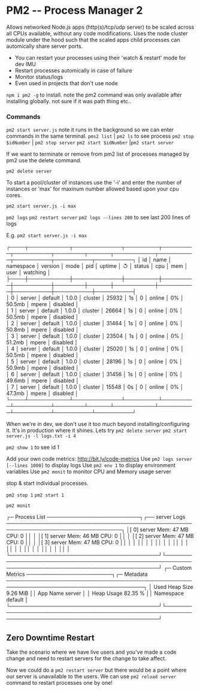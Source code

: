 # PM2 -- Process Manager 2


Allows networked Node.js apps (http(s)/tcp/udp server) to be scaled across all CPUs available, without any code modifications.
Uses the node cluster module under the hood such that the scaled apps child processes can automically share server ports.

- You can restart your processes using their 'watch & restart'  mode for dev IMU
- Restart processes automically in case of failure
- Monitor status/logs 
- Even used in projects that don't use node


`npm i pm2 -g` to install. note the pm2 command was only available after installing globally. not sure if it was path thing etc..

### Commands

`pm2 start server.js` note it runs in the background so we can enter commands in the same terminal.
`pms2 list` | `pm2 ls` to see process
`pm2 stop $idNumber` | `pm2 stop server`
`pm2 start $idNumber` |`pm2 start server`

If we want to terminate or remove from pm2 list of processes managed by pm2 use the delete command.

`pm2 delete server`

To start a pool/cluster of instances use the '-i'  and enter the number of instances or 'max' for maxinum number allowed based upon your cpu cores.

`pm2 start server.js -i max`

`pm2 logs` 
`pm2 restart server`
`pm2 logs --lines 200` to see last 200 lines of logs

E.g. `pm2 start server.js -i max`

┌────┬───────────┬─────────────┬─────────┬─────────┬──────────┬────────┬──────┬───────────┬──────────┬──────────┬──────────┬──────────┐
│ id │ name      │ namespace   │ version │ mode    │ pid      │ uptime │ ↺    │ status    │ cpu      │ mem      │ user     │ watching │        
├────┼───────────┼─────────────┼─────────┼─────────┼──────────┼────────┼──────┼───────────┼──────────┼──────────┼──────────┼──────────┤        
│ 0  │ server    │ default     │ 1.0.0   │ cluster │ 25932    │ 1s     │ 0    │ online    │ 0%       │ 50.5mb   │ mpere    │ disabled │        
│ 1  │ server    │ default     │ 1.0.0   │ cluster │ 26664    │ 1s     │ 0    │ online    │ 0%       │ 50.5mb   │ mpere    │ disabled │        
│ 2  │ server    │ default     │ 1.0.0   │ cluster │ 31464    │ 1s     │ 0    │ online    │ 0%       │ 50.8mb   │ mpere    │ disabled │        
│ 3  │ server    │ default     │ 1.0.0   │ cluster │ 23504    │ 1s     │ 0    │ online    │ 0%       │ 51.2mb   │ mpere    │ disabled │        
│ 4  │ server    │ default     │ 1.0.0   │ cluster │ 25020    │ 1s     │ 0    │ online    │ 0%       │ 50.5mb   │ mpere    │ disabled │        
│ 5  │ server    │ default     │ 1.0.0   │ cluster │ 28196    │ 1s     │ 0    │ online    │ 0%       │ 50.9mb   │ mpere    │ disabled │        
│ 6  │ server    │ default     │ 1.0.0   │ cluster │ 31456    │ 1s     │ 0    │ online    │ 0%       │ 49.6mb   │ mpere    │ disabled │        
│ 7  │ server    │ default     │ 1.0.0   │ cluster │ 15548    │ 0s     │ 0    │ online    │ 0%       │ 47.3mb   │ mpere    │ disabled │        
└────┴───────────┴─────────────┴─────────┴─────────┴──────────┴────────┴──────┴───────────┴──────────┴──────────┴──────────┴──────────┘ 

When we're in dev, we don't use it too much beyond installing/configuring it. It's in production where it shines. 
Lets try
`pm2 delete server`
`pm2 start server.js -l logs.txt -i 4`

`pm2 show 1`  to see id 1


 Add your own code metrics: http://bit.ly/code-metrics
 Use `pm2 logs server [--lines 1000]` to display logs
 Use `pm2 env 1` to display environment variables
 Use `pm2 monit` to monitor CPU and Memory usage server

stop & start individual processes.

 `pm2 stop 1`
 `pm2 start 1`  

 `pm2 monit`
  

┌─ Process List ─────────────────────────┐┌──  server Logs  ─────────────────────────────────────────────────────────────────────────────────┐ 
│[ 0] server     Mem:  47 MB    CPU:  0  ││                                                                                                  │ 
│[ 1] server     Mem:  46 MB    CPU:  0  ││                                                                                                  │ 
│[ 2] server     Mem:  47 MB    CPU:  0  ││                                                                                                  │ 
│[ 3] server     Mem:  47 MB    CPU:  0  ││                                                                                                  │ 
│                                        ││                                                                                                  │ 
│                                        ││                                                                                                  │ 
│                                        ││                                                                                                  │ 
│                                        ││                                                                                                  │ 
│                                        ││                                                                                                  │ 
│                                        ││                                                                                                  │ 
│                                        ││                                                                                                  │ 
└────────────────────────────────────────┘└──────────────────────────────────────────────────────────────────────────────────────────────────┘ 
┌─ Custom Metrics ───────────────────────┐┌─ Metadata ───────────────────────────────────────────────────────────────────────────────────────┐ 
│ Used Heap Size               9.26 MiB  ││ App Name              server                                                                     │ 
│ Heap Usage                    82.35 %  ││ Namespace             default                                                                    │ 
└────────────────────────────────────────┘└──────────────────────────────────────────────────────────────────────────────────────────────────┘ 

## Zero Downtime Restart

Take the scenario where we have live users and you've made a code change and need to restart servers for the change to take affect. 

Now we could do a `pm2 restart server` but there would be a point where our server is unavailable to the users. We can use
`pm2 reload server` command to restart processes one by one! 


